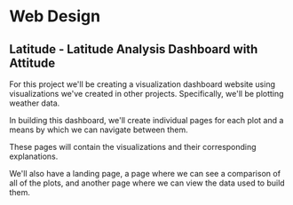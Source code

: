 # Web Design

## Latitude - Latitude Analysis Dashboard with Attitude

For this project we'll be creating a visualization dashboard website using visualizations we've created in other projects. Specifically, we'll be plotting weather data.

In building this dashboard, we'll create individual pages for each plot and a means by which we can navigate between them. 

These pages will contain the visualizations and their corresponding explanations.

We'll also have a landing page, a page where we can see a comparison of all of the plots, and another page where we can view the data used to build them.
